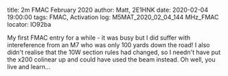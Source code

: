 title: 2m FMAC February 2020
author: Matt, 2E1HNK
date: 2020-02-04 19:00:00
tags: FMAC, Activation
log:  M5MAT_2020_02_04_144 MHz_FMAC
locator: IO92ba


My first FMAC entry for a while - it was busy but I did suffer with intereference from an M7 who was only 100 yards down the road! I also didn't realise that the 10W section rules had changed, so I needn't have put the x200 colinear up and could have used the beam instead. Oh well, you live and learn...
